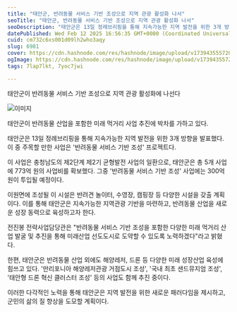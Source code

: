 ```yaml
---
title: "태안군, 반려동물 서비스 기반 조성으로 지역 관광 활성화 나서"
seoTitle: "태안군, 반려동물 서비스 기반 조성으로 지역 관광 활성화 나서"
seoDescription: "태안군은 13일 정례브리핑을 통해 지속가능한 지역 발전을 위한 3개 방향을 발표했다. 이 중 주목할 만한 사업은 '반려동물 서비스 기반 조성' 프로젝트다."
datePublished: Wed Feb 12 2025 16:56:35 GMT+0000 (Coordinated Universal Time)
cuid: cm732c6xs001d09lh2who3aqy
slug: 6981
cover: https://cdn.hashnode.com/res/hashnode/image/upload/v1739435557206/8983104c-bf3b-4b33-9968-b1ac381bace2.webp
ogImage: https://cdn.hashnode.com/res/hashnode/image/upload/v1739435572925/e11de9f5-562c-4c12-b256-f7e8e46bf718.webp
tags: 7lap7lkt, 7yoc7jwi

---
```



태안군이 반려동물 서비스 기반 조성으로 지역 관광 활성화에 나선다

![이미지](https://cdn.hashnode.com/res/hashnode/image/upload/v1739434410773/3b9bb5a2-570d-4a92-910a-98462585625c.jpeg)

태안군이 반려동물 산업을 포함한 미래 먹거리 사업 추진에 박차를 가하고 있다.

태안군은 13일 정례브리핑을 통해 지속가능한 지역 발전을 위한 3개 방향을 발표했다. 이 중 주목할 만한 사업은 '반려동물 서비스 기반 조성' 프로젝트다.

이 사업은 충청남도의 제2단계 제2기 균형발전 사업의 일환으로, 태안군은 총 5개 사업에 773억 원의 사업비를 확보했다. 그중 '반려동물 서비스 기반 조성' 사업에는 300억 원이 투입될 예정이다.

이원면에 조성될 이 시설은 반려견 놀이터, 수영장, 캠핑장 등 다양한 시설을 갖출 계획이다. 이를 통해 태안군은 지속가능한 지역관광 기반을 마련하고, 반려동물 산업을 새로운 성장 동력으로 육성하고자 한다.

전진봉 전략사업담당관은 "반려동물 서비스 기반 조성을 포함한 다양한 미래 먹거리 산업 발굴 및 추진을 통해 미래산업 선도도시로 도약할 수 있도록 노력하겠다"라고 밝혔다.

한편, 태안군은 반려동물 산업 외에도 해양레저, 드론 등 다양한 미래 성장산업 육성에 힘쓰고 있다. '만리포니아 해양레저관광 거점도시 조성', '국내 최초 샌드뮤지엄 조성', '태안형 드론 혁신 클러스터 조성' 등의 사업도 함께 추진 중이다.

이러한 다각적인 노력을 통해 태안군은 지역 발전을 위한 새로운 패러다임을 제시하고, 군민의 삶의 질 향상을 도모할 계획이다.